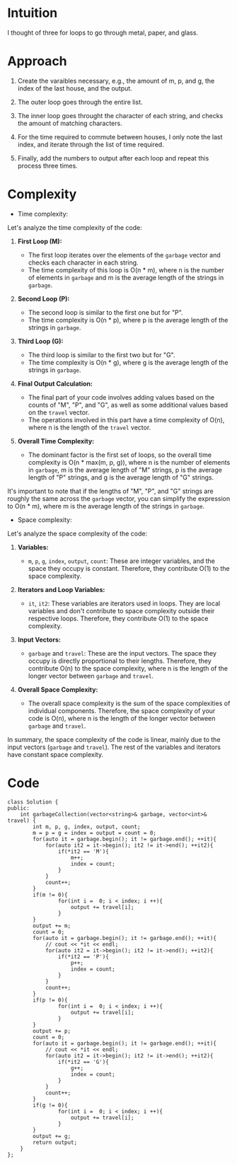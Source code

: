 # Intuition
<!-- Describe your first thoughts on how to solve this problem. -->
I thought of three for loops to go through metal, paper, and glass.
# Approach
<!-- Describe your approach to solving the problem. -->
1. Create the varaibles necessary, e.g., the amount of m, p, and g, the index of the last house, and the output.  
   
2. The outer loop goes through the entire list.  
   
3. The inner loop goes throught the character of each string, and checks the amount of matching characters.  
   
4. For the time required to commute between houses, I only note the last index, and iterate through the list of time required.  
   
5. Finally, add the numbers to output after each loop and repeat this process three times.
# Complexity
- Time complexity:
<!-- Add your time complexity here, e.g. $$O(n)$$ -->
Let's analyze the time complexity of the code:

1. **First Loop (M):**
   - The first loop iterates over the elements of the `garbage` vector and checks each character in each string.
   - The time complexity of this loop is O(n * m), where n is the number of elements in `garbage` and m is the average length of the strings in `garbage`.

2. **Second Loop (P):**
   - The second loop is similar to the first one but for "P".
   - The time complexity is O(n * p), where p is the average length of the strings in `garbage`.

3. **Third Loop (G):**
   - The third loop is similar to the first two but for "G".
   - The time complexity is O(n * g), where g is the average length of the strings in `garbage`.

4. **Final Output Calculation:**
   - The final part of your code involves adding values based on the counts of "M", "P", and "G", as well as some additional values based on the `travel` vector.
   - The operations involved in this part have a time complexity of O(n), where n is the length of the `travel` vector.

5. **Overall Time Complexity:**
   - The dominant factor is the first set of loops, so the overall time complexity is O(n * max(m, p, g)), where n is the number of elements in `garbage`, m is the average length of "M" strings, p is the average length of "P" strings, and g is the average length of "G" strings.

It's important to note that if the lengths of "M", "P", and "G" strings are roughly the same across the `garbage` vector, you can simplify the expression to O(n * m), where m is the average length of the strings in `garbage`.
- Space complexity:
<!-- Add your space complexity here, e.g. $$O(n)$$ -->
Let's analyze the space complexity of the code:

1. **Variables:**
   - `m`, `p`, `g`, `index`, `output`, `count`: These are integer variables, and the space they occupy is constant. Therefore, they contribute O(1) to the space complexity.

2. **Iterators and Loop Variables:**
   - `it`, `it2`: These variables are iterators used in loops. They are local variables and don't contribute to space complexity outside their respective loops. Therefore, they contribute O(1) to the space complexity.

3. **Input Vectors:**
   - `garbage` and `travel`: These are the input vectors. The space they occupy is directly proportional to their lengths. Therefore, they contribute O(n) to the space complexity, where n is the length of the longer vector between `garbage` and `travel`.

4. **Overall Space Complexity:**
   - The overall space complexity is the sum of the space complexities of individual components. Therefore, the space complexity of your code is O(n), where n is the length of the longer vector between `garbage` and `travel`.

In summary, the space complexity of the code is linear, mainly due to the input vectors (`garbage` and `travel`). The rest of the variables and iterators have constant space complexity.
# Code
```
class Solution {
public:
    int garbageCollection(vector<string>& garbage, vector<int>& travel) {
        int m, p, g, index, output, count;
        m = p = g = index = output = count = 0;
        for(auto it = garbage.begin(); it != garbage.end(); ++it){
            for(auto it2 = it->begin(); it2 != it->end(); ++it2){
                if(*it2 == 'M'){
                    m++;
                    index = count;
                }
            }
            count++;
        }
        if(m != 0){
                for(int i =  0; i < index; i ++){
                    output += travel[i];
                }
        }
        output += m;
        count = 0;
        for(auto it = garbage.begin(); it != garbage.end(); ++it){
            // cout << *it << endl;
            for(auto it2 = it->begin(); it2 != it->end(); ++it2){
                if(*it2 == 'P'){
                    p++;
                    index = count;
                }
            }
            count++;
        }   
        if(p != 0){
                for(int i =  0; i < index; i ++){
                    output += travel[i];
                }
        }
        output += p;
        count = 0;
        for(auto it = garbage.begin(); it != garbage.end(); ++it){
            // cout << *it << endl;
            for(auto it2 = it->begin(); it2 != it->end(); ++it2){
                if(*it2 == 'G'){
                    g++;
                    index = count;
                }
            }
            count++;
        }
        if(g != 0){
                for(int i =  0; i < index; i ++){
                    output += travel[i];
                }
        }
        output += g;
        return output;
    }
};
```
